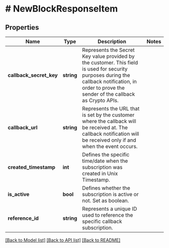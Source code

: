 # # NewBlockResponseItem

## Properties

Name | Type | Description | Notes
------------ | ------------- | ------------- | -------------
**callback_secret_key** | **string** | Represents the Secret Key value provided by the customer. This field is used for security purposes during the callback notification, in order to prove the sender of the callback as Crypto APIs. |
**callback_url** | **string** | Represents the URL that is set by the customer where the callback will be received at. The callback notification will be received only if and when the event occurs. |
**created_timestamp** | **int** | Defines the specific time/date when the subscription was created in Unix Timestamp. |
**is_active** | **bool** | Defines whether the subscription is active or not. Set as boolean. |
**reference_id** | **string** | Represents a unique ID used to reference the specific callback subscription. |

[[Back to Model list]](../../README.md#models) [[Back to API list]](../../README.md#endpoints) [[Back to README]](../../README.md)
